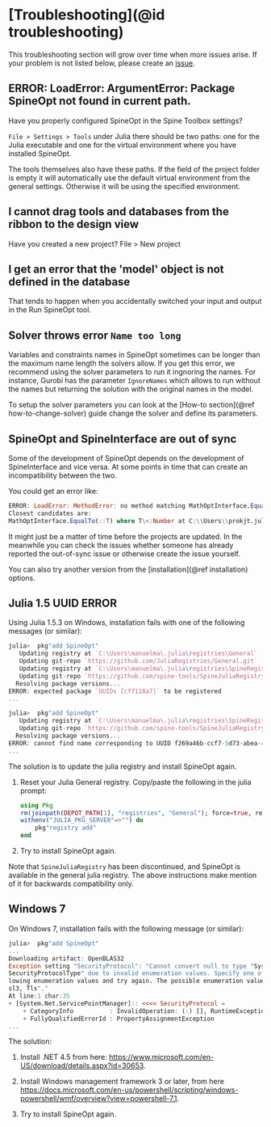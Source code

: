 # [Troubleshooting](@id troubleshooting)

This troubleshooting section will grow over time when more issues arise. If your problem is not listed below, please create an [issue](https://github.com/spine-tools/SpineOpt.jl/issues).

## ERROR: LoadError: ArgumentError: Package SpineOpt not found in current path.
Have you properly configured SpineOpt in the Spine Toolbox settings?

`File > Settings > Tools` under Julia there should be two paths: one for the Julia executable and one for the virtual environment where you have installed SpineOpt.

The tools themselves also have these paths. If the field of the project folder is empty it will automatically use the default virtual environment from the general settings. Otherwise it will be using the specified environment.

## I cannot drag tools and databases from the ribbon to the design view
Have you created a new project? File > New project

## I get an error that the 'model' object is not defined in the database
That tends to happen when you accidentally switched your input and output in the Run SpineOpt tool.

## Solver throws error `Name too long`
Variables and constraints names in SpineOpt sometimes can be longer than the maximum name length the solvers allow. If you get this error, we recommend using the solver parameters to run it ingnoring the names. For instance, Gurobi has the parameter `IgnoreNames` which allows to run without the names but returning the solution with the original names in the model.

To setup the solver parameters you can look at the [How-to section](@ref how-to-change-solver) guide change the solver and define its parameters.

## SpineOpt and SpineInterface are out of sync
Some of the development of SpineOpt depends on the development of SpineInterface and vice versa. At some points in time that can create an incompatibility between the two.

You could get an error like:

```julia
ERROR: LoadError: MethodError: no method matching MathOptInterface.EqualTo(::SpineInterface.Map{Symbol, SpineInterface.TimeSeries{Float64}})
Closest candidates are:
MathOptInterface.EqualTo(::T) where T\<:Number at C:\\Users\\prokjt.julia\\packages\\MathOptInterface\\vwZYM\\src\\sets.jl:223
```

It might just be a matter of time before the projects are updated. In the meanwhile you can check the issues whether someone has already reported the out-of-sync issue or otherwise create the issue yourself.

You can also try another version from the [installation](@ref installation) options.

## Julia 1.5 UUID ERROR

Using Julia 1.5.3 on Windows, installation fails with one of the following messages (or similar):

```julia
julia>  pkg"add SpineOpt"
   Updating registry at `C:\Users\manuelma\.julia\registries\General`
   Updating git-repo `https://github.com/JuliaRegistries/General.git`
   Updating registry at `C:\Users\manuelma\.julia\registries\SpineRegistry`
   Updating git-repo `https://github.com/spine-tools/SpineJuliaRegistry`
  Resolving package versions...
ERROR: expected package `UUIDs [cf7118a7]` to be registered
...
```

```julia
julia>  pkg"add SpineOpt"
   Updating registry at `C:\Users\manuelma\.julia\registries\SpineRegistry`
   Updating git-repo `https://github.com/spine-tools/SpineJuliaRegistry`
  Resolving package versions...
ERROR: cannot find name corresponding to UUID f269a46b-ccf7-5d73-abea-4c690281aa53 in a registry
...
```

The solution is to update the julia registry and install SpineOpt again.

1. Reset your Julia General registry. Copy/paste the following in the julia prompt:

   ```julia
   using Pkg
   rm(joinpath(DEPOT_PATH[1], "registries", "General"); force=true, recursive=true)
   withenv("JULIA_PKG_SERVER"=>"") do
       pkg"registry add"
   end
   ```

2. Try to install SpineOpt again.

Note that `SpineJuliaRegistry` has been discontinued, and SpineOpt is available in the general julia registry.
The above instructions make mention of it for backwards compatibility only.

## Windows 7

On Windows 7, installation fails with the following message (or similar):

```julia
julia>  pkg"add SpineOpt"
...
Downloading artifact: OpenBLAS32
Exception setting "SecurityProtocol": "Cannot convert null to type "System.Net.
SecurityProtocolType" due to invalid enumeration values. Specify one of the fol
lowing enumeration values and try again. The possible enumeration values are "S
sl3, Tls"."
At line:1 char:35
+ [System.Net.ServicePointManager]:: <<<< SecurityProtocol =
    + CategoryInfo          : InvalidOperation: (:) [], RuntimeException
    + FullyQualifiedErrorId : PropertyAssignmentException
...
```

The solution:

1. Install .NET 4.5 from here: https://www.microsoft.com/en-US/download/details.aspx?id=30653.

2. Install Windows management framework 3 or later, from here https://docs.microsoft.com/en-us/powershell/scripting/windows-powershell/wmf/overview?view=powershell-7.1.

3. Try to install SpineOpt again.